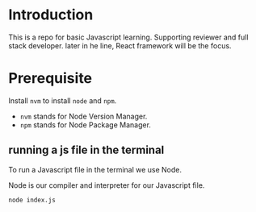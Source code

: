 # Introduction
This is a repo for basic Javascript learning.
Supporting reviewer and full stack developer.
later in he line, React framework will be the focus.

# Prerequisite
Install `nvm` to install `node` and `npm`.
+ `nvm` stands for Node Version Manager.
+ `npm` stands for Node Package Manager.

## running a js file in the terminal

To run a Javascript file in the terminal we use Node.

Node is our compiler and interpreter for our Javascript file.

```shell
node index.js
```

